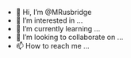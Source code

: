 - 👋 Hi, I’m @MRusbridge
- 👀 I’m interested in ...
- 🌱 I’m currently learning ...
- 💞️ I’m looking to collaborate on ...
- 📫 How to reach me ...

<!---
MRusbridge/MRusbridge is a ✨ special ✨ repository because its `README.md` (this file) appears on your GitHub profile.
You can click the Preview link to take a look at your changes.
--->
